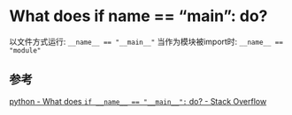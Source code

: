 # What does if __name__ == “__main__”: do?

以文件方式运行: `__name__ == "__main__"`
当作为模块被import时: `__name__ == "module"`

## 参考

[python - What does `if __name__ == "__main__":` do? - Stack Overflow][1]

[1]: https://stackoverflow.com/questions/419163/what-does-if-name-main-do
